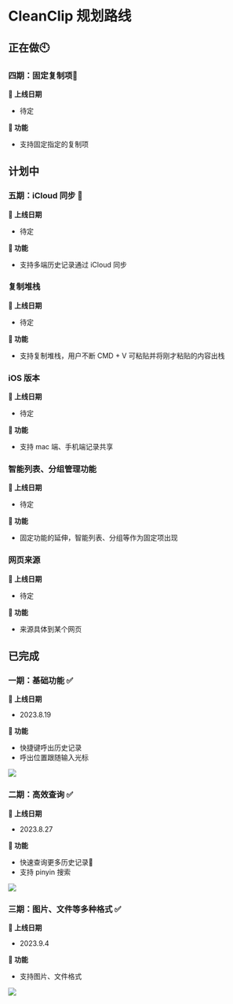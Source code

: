 # CleanClip 规划路线

## 正在做🕙
### 四期：固定复制项🌟
**📅 上线日期**
- 待定

**🔧 功能**
- 支持固定指定的复制项

## 计划中

### 五期：iCloud 同步 📅
**📅 上线日期**
- 待定

**🔧 功能**
- 支持多端历史记录通过 iCloud 同步


### 复制堆栈
**📅 上线日期**
- 待定

**🔧 功能**
- 支持复制堆栈，用户不断 CMD + V 可粘贴并将刚才粘贴的内容出栈

### iOS 版本
**📅 上线日期**
- 待定

**🔧 功能**
- 支持 mac 端、手机端记录共享

### 智能列表、分组管理功能
**📅 上线日期**
- 待定

**🔧 功能**
- 固定功能的延伸，智能列表、分组等作为固定项出现

### 网页来源
**📅 上线日期**
- 待定

**🔧 功能**
- 来源具体到某个网页

## 已完成
### 一期：基础功能 ✅

**📅 上线日期**
- 2023.8.19

**🔧 功能**
- 快捷键呼出历史记录
- 呼出位置跟随输入光标

![](/images/roadmap/snap1.png)

### 二期：高效查询 ✅

**📅 上线日期**
- 2023.8.27

**🔧 功能**
- 快速查询更多历史记录📝
- 支持 pinyin 搜索

![](/images/roadmap/snap2.png)

### 三期：图片、文件等多种格式 ✅
**📅 上线日期**
- 2023.9.4

**🔧 功能**
- 支持图片、文件格式

![](/images/roadmap/phase3.webp)
